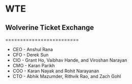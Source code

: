 # WTE
## Wolverine Ticket Exchange
=========================
- CEO - Anshul Rana
- CFO - Derek Sun
- CIO - Grant Ho, Vaibhav Hande, and Viroshan Narayan
- CMO - Karan Parikh
- COO - Karan Nayak and Rohit Narayanan
- CTO - Abhik Mazumder, Rithvik Rao, and Zach Gohl
